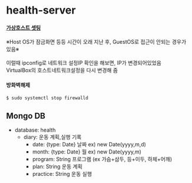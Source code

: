 # health-server

#### [가상호스트 셋팅](https://github.com/dlgustn555/health-server/issues/3)
※Host OS가 잠금화면 등등 시간이 오래 지난 후, GuestOS로 접근이 안되는 경우가 있음※<br/><br/>
이럴때 ipconfig로 네트워크 설정IP 확인을 해보면, IP가 변경되어있었음<br/>
VirtualBox의 호스트네트워크설정을 다시 변경해 줌

#### 방화벽해제
```
$ sudo systemctl stop firewalld
```

## Mongo DB

- database: health
  - diary: 운동 계획,실행 기록
    - date: {type: Date} 날짜 ex) new Date(yyyy,m,d)
    - month: {type: Date} 월 ex) new Date(yyyy,m)
    - program: String 프로그램 (ex 가슴+삼두, 등+이두, 하체+어깨)
    - plan: String 운동 계획
    - practice: String 운동 실행
